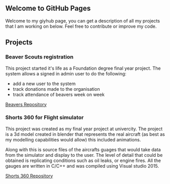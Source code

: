 ## Welcome to GitHub Pages

Welcome to my giyhub page, you can get a description of all my projects that I am working on below. Feel free to contribute or improve my code.

## Projects

### Beaver Scouts registration

This project started it's life as a Foundation degree final year project. The system allows a signed in admin user to do the following:
- add a new user to the system
- track donations made to the organisation
- track attendance of beavers week on week

[Beavers Repository](https://github.com/daniellord32/Beavers)

### Shorts 360 for Flight simulator

This project was created as my final year project at univercity. The project is a 3d model created in blender that represents the real aircraft (as best as my modelling capabilities would allow) this included animations.

Along with this is source files of the aircrafts guages that would take data from the simulator and display to the user. The level of detail that could be obtained is replicating conditions such as oil leaks, or engine fires. All the gauges are written in C/C++ and was compiled using Visual studio 2015.

[Shorts 360 Repository](https://github.com/daniellord32/shorts360)
